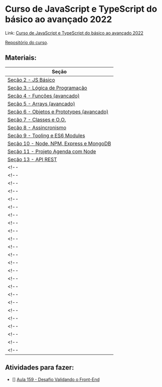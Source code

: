 # Curso de JavaScript e TypeScript do básico ao avançado 2022

Link: [Curso de JavaScript e TypeScript do básico ao avançado 2022](https://www.udemy.com/course/curso-de-javascript-moderno-do-basico-ao-avancado/)

[Repositório do curso](https://github.com/luizomf/curso-js).

## Materiais:

| Seção |
| --- |
| [Seção 2 - JS Básico](/curso-js-ts/sec-2-js-basico/) |
| [Seção 3 - Lógica de Programação](/curso-js-ts/sec-3-logica-prog/) |
| [Seção 4 - Funções (avancado)](/curso-js-ts/sec-4-funcoes/) |
| [Seção 5 - Arrays (avancado)](/curso-js-ts/sec-5-arrays/) |
| [Seção 6 - Objetos e Prototypes (avancado)](/curso-js-ts/sec-6-objetos/) |
| [Seção 7 - Classes e O.O.](/curso-js-ts/sec-7-classes/) |
| [Seção 8 - Assincronismo](/curso-js-ts/sec-8-assincrono/) |
| [Seção 9 - Tooling e ES6 Modules](/curso-js-ts/sec-9-tooling-modules/) |
| [Seção 10 - Node, NPM, Express e MongoDB](/curso-js-ts/sec-10-npm-node/) |
| [Seção 11 - Projeto Agenda com Node](/curso-js-ts/sec-11-agenda/) |
| [Seção 13 - API REST](/curso-js-ts/sec-13-api-rest/) |
<!-- | [Seção 14 - React - Class Components](/curso-js-ts/sec-14-react-class/) | -->
<!-- | [Seção 15 - React - Redux](/curso-js-ts/sec-15-react-redux/) | -->
<!-- | [Seção 16 - React Router Dom V6](/curso-js-ts/sec-16-react-router-dom/) | -->
<!-- | [Seção 17 - Regex](/curso-js-ts/sec-17-regex/) | -->
<!-- | [Seção 18 - TypeScript - Instação](/curso-js-ts/sec-18-ts/) | -->
<!-- | [Seção 19 - TypeScript - Tipos Básicos](/curso-js-ts/sec-19-ts-tipos-basicos/) | -->
<!-- | [Seção 20 - TypeScript - Classes e Interfaces](/curso-js-ts/sec-20-ts-classes-interfaces/) | -->
<!-- | [Seção 21 - TypeScript - Tipos Avançados](/curso-js-ts/sec-21-ts-tipos-avancados/) | -->
<!-- | [Seção 22 - TypeScript - Generics](/curso-js-ts/sec-22-ts-generics/) | -->
<!-- | [Seção 23 - TypeScript - Decorators](/curso-js-ts/sec-23-ts-decorators/) | -->
<!-- | [Seção 24 - TypeScript - Namespaces e Modules](/curso-js-ts/sec-24-ts-namespace-modules/) | -->
<!-- | [Seção 25 - TypeScript - SOLID](/curso-js-ts/sec-25-ts-solid/) | -->
<!-- | [Seção 26 - TypeScript - Testes com Jest](/curso-js-ts/sec-26-ts-testes-jest/) | -->
<!-- | [Seção 27 - TypeScript e React - Pomodoro App](/curso-js-ts/sec-27-ts-react-pomodoro/) | -->
<!-- | [Seção 28 - TypeScript - Design Patterns](/curso-js-ts/sec-28-ts-design-patterns/) | -->
<!-- | [Seção 29 - NextJS](/curso-js-ts/sec-29-nextjs/) | -->
<!-- | [Seção 30 - Deploy NextJS](/curso-js-ts/sec-30-deploy-nextjs/) | -->
<!-- | [Seção 31 - SQL](/curso-js-ts/sec-31-sql/) | -->
<!-- | [Seção 32 - Knex.js](/curso-js-ts/sec-32-knexjs/) | -->
<!-- | [Seção 34 - HTML e CSS - Landing Page](/curso-js-ts/sec-34-landing page/) | -->
<!-- | [Seção 35 - Comandos Linux](/curso-js-ts/sec-35-landing page/) | -->
<!-- | [Seção 37 - Bônus](/curso-js-ts/sec-37-bonus/) | -->
<!-- | []() | -->
<!-- | [Seção 12 - Linux, Deploy e SSH](/curso-js-ts/sec-12-linux-deploy-ssh/) | -->

## Atividades para fazer:
- [] [Aula 159 - Desafio Validando o Front-End](https://www.udemy.com/course/curso-de-javascript-moderno-do-basico-ao-avancado/learn/lecture/16740440)
